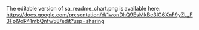 The editable version of sa_readme_chart.png is available here:
<https://docs.google.com/presentation/d/1wonDhQ9EsMkBe3IG6XnF9yZL_F3Fpl9oR41mbQnfw58/edit?usp=sharing>